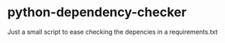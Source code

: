 # python-dependency-checker

Just a small script to ease checking the depencies in a requirements.txt
